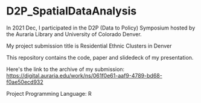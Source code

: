 # D2P_SpatialDataAnalysis

In 2021 Dec, I participated in the D2P (Data to Policy) Symposium hosted by the Auraria Library and University of Colorado Denver.

My project submission title is Residential Ethnic Clusters in Denver

This repository contains the code, paper and slidedeck of my presentation.

Here's the link to the archive of my submission:
https://digital.auraria.edu/work/ns/061f0e61-aaf9-4789-bd68-f0ae50ecd932

Project Programming Language: R
